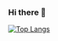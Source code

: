 ### Hi there 👋

[![Top Langs](https://github-readme-stats.vercel.app/api/top-langs/?username=jluisdeveloper&layout=compact)](https://github.com/jluisdeveloper/github-readme-stats)
